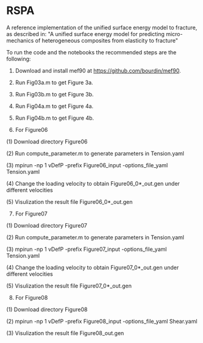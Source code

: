 # RSPA
A reference implementation of the unified surface energy model to fracture, as described in:  "A unified surface energy model for predicting micro-mechanics of heterogeneous composites from elasticity to fracture" 

To run the code and the notebooks the recommended steps are the following:

1. Download and install mef90 at https://github.com/bourdin/mef90.
 
2. Run Fig03a.m to get Figure 3a.

3. Run Fig03b.m to get Figure 3b.

4. Run Fig04a.m to get Figure 4a.

5. Run Fig04b.m to get Figure 4b.

6. For Figure06

  (1) Download directory Figure06
  
  (2) Run compute_parameter.m to generate parameters in Tension.yaml

  (3) mpirun -np 1 vDefP -prefix Figure06_input -options_file_yaml Tension.yaml

  (4) Change the loading velocity to obtain Figure06_0*_out.gen under different velocities
  
  (5) Visulization the result file Figure06_0*_out.gen

7. For Figure07
  
  (1) Download directory Figure07
  
  (2) Run compute_parameter.m to generate parameters in Tension.yaml

  (3) mpirun -np 1 vDefP -prefix Figure07_input -options_file_yaml Tension.yaml

  (4) Change the loading velocity to obtain Figure07_0*_out.gen under different velocities
  
  (5) Visulization the result file Figure07_0*_out.gen

8. For Figure08 
 
  (1) Download directory Figure08
  
  (2) mpirun -np 1 vDefP -prefix Figure08_input -options_file_yaml Shear.yaml
   
  (3) Visulization the result file Figure08_out.gen
